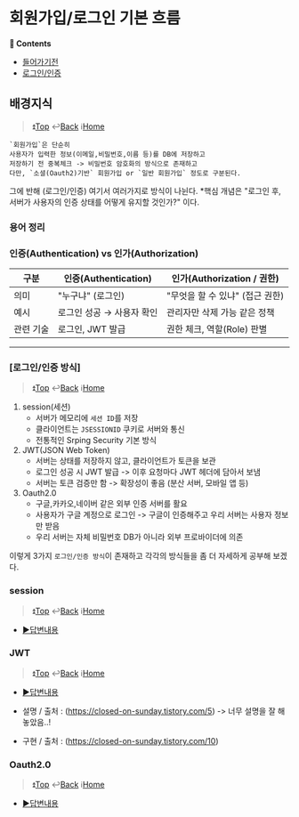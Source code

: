 # 회원가입/로그인 기본 흐름
**:book: Contents**
* [들어가기전](#배경지식)
* [로그인/인증](#로그인인증-방식)

## 배경지식
> :arrow_double_up:[Top](#회원가입로그인-기본-흐름)   :leftwards_arrow_with_hook:[Back](https://github.com/wnsur1234/CS-TIL#CS)   :information_source:[Home](https://github.com/wnsur1234/CS-TIL)

```
`회원가입`은 단순히 
사용자가 입력한 정보(이메일,비밀번호,이름 등)를 DB에 저장하고
저장하기 전 중복체크 -> 비밀번호 암호화의 방식으로 존재하고
다만, `소셜(Oauth2)기반` 회원가입 or `일반 회원가입` 정도로 구분된다.
```
그에 반해 (로그인/인증) 여기서 여러가지로 방식이 나뉜다.
*핵심 개념은 "로그인 후, 서버가 사용자의 인증 상태를 어떻게 유지할 것인가?" 이다.

### 용어 정리
### 인증(Authentication) vs 인가(Authorization)

| 구분 | 인증(Authentication) | 인가(Authorization / 권한) |
|------|----------------------|-----------------------------|
| 의미 | "누구냐" (로그인)     | "무엇을 할 수 있냐" (접근 권한) |
| 예시 | 로그인 성공 → 사용자 확인 | 관리자만 삭제 가능 같은 정책 |
| 관련 기술 | 로그인, JWT 발급 | 권한 체크, 역할(Role) 판별 |

---
### [로그인/인증 방식]
> :arrow_double_up:[Top](#회원가입로그인-기본-흐름)   :leftwards_arrow_with_hook:[Back](https://github.com/wnsur1234/CS-TIL#CS)   :information_source:[Home](https://github.com/wnsur1234/CS-TIL)
1. session(세션)
    - 서버가 메모리에 `세션 ID`를 저장
    - 클라이언트는 `JSESSIONID` 쿠키로 서버와 통신
    - 전통적인 Srping Security 기본 방식
2. JWT(JSON Web Token)
    - 서버는 상태를 저장하지 않고, 클라이언트가 토큰을 보관
    - 로그인 성공 시 JWT 발급 -> 이후 요청마다 JWT 헤더에 담아서 보냄
    - 서버는 토큰 검증만 함 -> 확장성이 좋음 (분산 서버, 모바일 앱 등)
3. Oauth2.0
    - 구글,카카오,네이버 같은 외부 인증 서버를 활요
    - 사용자가 구글 계정으로 로그인 -> 구글이 인증해주고 우리 서버는 사용자 정보만 받음
    - 우리 서버는 자체 비밀번호 DB가 아니라 외부 프로바이더에 의존

이렇게 3가지 `로그인/인증 방식`이 존재하고 
각각의 방식들을 좀 더 자세하게 공부해 보겠다.

### session
> :arrow_double_up:[Top](#회원가입로그인-기본-흐름)   :leftwards_arrow_with_hook:[Back](https://github.com/wnsur1234/CS-TIL#CS)   :information_source:[Home](https://github.com/wnsur1234/CS-TIL)
* [▶️답변내용](./security_basic.md)

### JWT
> :arrow_double_up:[Top](#회원가입로그인-기본-흐름)   :leftwards_arrow_with_hook:[Back](https://github.com/wnsur1234/CS-TIL#CS)   :information_source:[Home](https://github.com/wnsur1234/CS-TIL)
* [▶️답변내용](https://github.com/wnsur1234/CS-TIL/blob/main/TIL-Contents/Java/spring/jwt_theory.md)
* 설명 / 출처 : (https://closed-on-sunday.tistory.com/5)
-> 너무 설명을 잘 해 놓았음..!

* 구현 / 출처 : (https://closed-on-sunday.tistory.com/10)

### Oauth2.0
> :arrow_double_up:[Top](#회원가입로그인-기본-흐름)   :leftwards_arrow_with_hook:[Back](https://github.com/wnsur1234/CS-TIL#CS)   :information_source:[Home](https://github.com/wnsur1234/CS-TIL)
* [▶️답변내용](https://github.com/wnsur1234/CS-TIL/Java/spring/oauth2.o.md)
